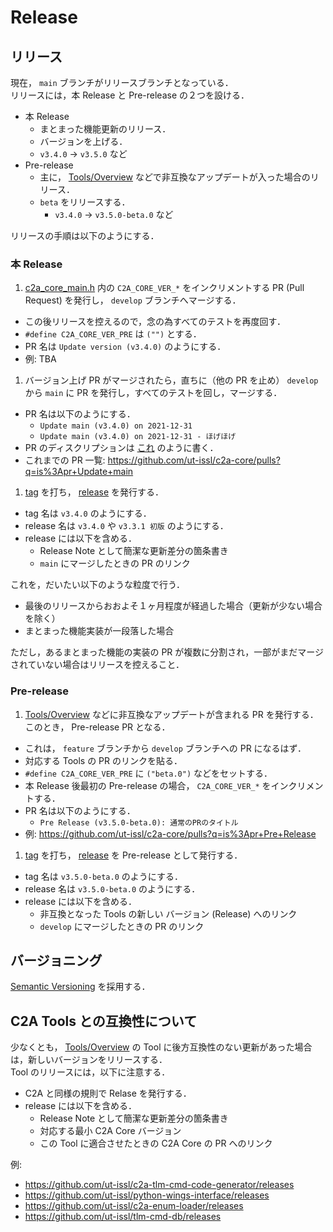 # Release

## リリース
現在， `main` ブランチがリリースブランチとなっている．  
リリースには，本 Release と Pre-release の２つを設ける．

- 本 Release
  - まとまった機能更新のリリース．
  - バージョンを上げる．
  - `v3.4.0` → `v3.5.0` など
- Pre-release
  - 主に， [Tools/Overview](../Tools/overview.md) などで非互換なアップデートが入った場合のリリース．
  - `beta` をリリースする．
    - `v3.4.0` → `v3.5.0-beta.0` など

リリースの手順は以下のようにする．

### 本 Release

1. [c2a_core_main.h](https://github.com/ut-issl/c2a-core/blob/develop/c2a_core_main.h) 内の `C2A_CORE_VER_*` をインクリメントする PR (Pull Request) を発行し， `develop` ブランチへマージする．
  - この後リリースを控えるので，念の為すべてのテストを再度回す．
  - `#define C2A_CORE_VER_PRE` は `("")` とする．
  - PR 名は `Update version (v3.4.0)` のようにする．
  - 例: TBA
1. バージョン上げ PR がマージされたら，直ちに（他の PR を止め） `develop` から `main` に PR を発行し，すべてのテストを回し，マージする．
  - PR 名は以下のようにする．
    - `Update main (v3.4.0) on 2021-12-31`
    - `Update main (v3.4.0) on 2021-12-31 - ほげほげ`
  - PR のディスクリプションは [これ](https://github.com/ut-issl/c2a-core/pull/151) のように書く．
  - これまでの PR 一覧: https://github.com/ut-issl/c2a-core/pulls?q=is%3Apr+Update+main
1. [tag](https://github.com/ut-issl/c2a-core/tags) を打ち， [release](https://github.com/ut-issl/c2a-core/releases) を発行する．
  - tag 名は `v3.4.0` のようにする．
  - release 名は `v3.4.0` や `v3.3.1 初版` のようにする．
  - release には以下を含める．
    - Release Note として簡潔な更新差分の箇条書き
    - `main` にマージしたときの PR のリンク


これを，だいたい以下のような粒度で行う．

- 最後のリリースからおおよそ１ヶ月程度が経過した場合（更新が少ない場合を除く）
- まとまった機能実装が一段落した場合

ただし，あるまとまった機能の実装の PR が複数に分割され，一部がまだマージされていない場合はリリースを控えること．

### Pre-release
1.  [Tools/Overview](../Tools/overview.md) などに非互換なアップデートが含まれる PR を発行する．このとき， Pre-release PR となる．
  - これは， `feature` ブランチから `develop` ブランチへの PR になるはず．
  - 対応する Tools の PR のリンクを貼る．
  - `#define C2A_CORE_VER_PRE` に `("beta.0")` などをセットする．
  - 本 Release 後最初の Pre-release の場合， `C2A_CORE_VER_*` をインクリメントする．
  - PR 名は以下のようにする．
    - `Pre Release (v3.5.0-beta.0): 通常のPRのタイトル`
  - 例: https://github.com/ut-issl/c2a-core/pulls?q=is%3Apr+Pre+Release
1. [tag](https://github.com/ut-issl/c2a-core/tags) を打ち， [release](https://github.com/ut-issl/c2a-core/releases) を Pre-release として発行する．
  - tag 名は `v3.5.0-beta.0` のようにする．
  - release 名は `v3.5.0-beta.0` のようにする．
  - release には以下を含める．
    - 非互換となった Tools の新しい バージョン (Release) へのリンク
    - `develop` にマージしたときの PR のリンク


## バージョニング
[Semantic Versioning](https://semver.org) を採用する．


## C2A Tools との互換性について
少なくとも， [Tools/Overview](../Tools/overview.md) の Tool に後方互換性のない更新があった場合は，新しいバージョンをリリースする．  
Tool のリリースには，以下に注意する．

- C2A と同様の規則で Relase を発行する．
- release には以下を含める．
  - Release Note として簡潔な更新差分の箇条書き
  - 対応する最小 C2A Core バージョン
  - この Tool に適合させたときの C2A Core の PR へのリンク

例:

- https://github.com/ut-issl/c2a-tlm-cmd-code-generator/releases
- https://github.com/ut-issl/python-wings-interface/releases
- https://github.com/ut-issl/c2a-enum-loader/releases
- https://github.com/ut-issl/tlm-cmd-db/releases

